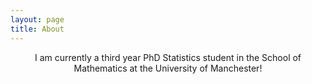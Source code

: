 ```yaml
---
layout: page
title: About
---
```


<p class="message" align="center">
  I am currently a third year PhD Statistics student in the School of Mathematics at the University of Manchester!</a>
</p>
